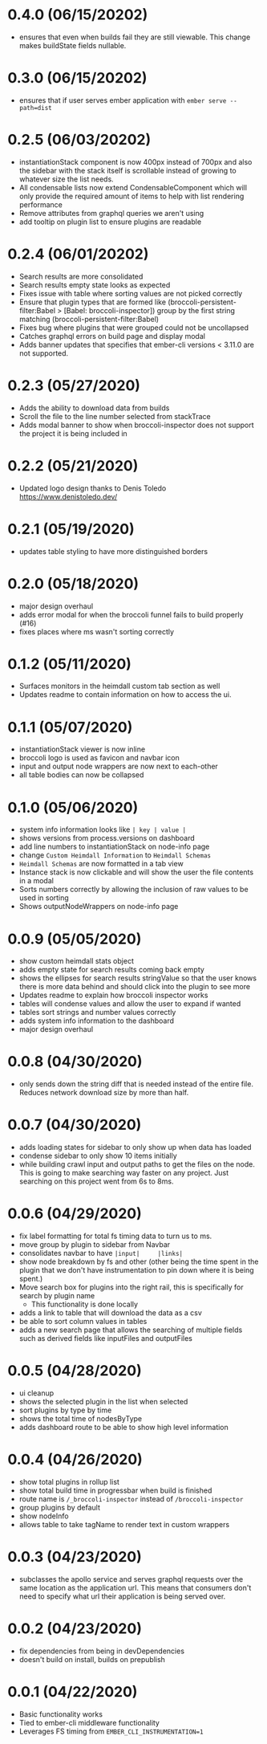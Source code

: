 # 0.4.0 (06/15/20202)

- ensures that even when builds fail they are still viewable. This change makes buildState fields nullable.  

# 0.3.0 (06/15/20202)

- ensures that if user serves ember application with `ember serve --path=dist`

# 0.2.5 (06/03/20202)

- instantiationStack component is now 400px instead of 700px and also the sidebar with the stack itself is scrollable instead of growing to whatever size the list needs.
- All condensable lists now extend CondensableComponent which will only provide the required amount of items to help with list rendering performance
- Remove attributes from graphql queries we aren't using
- add tooltip on plugin list to ensure plugins are readable

# 0.2.4 (06/01/20202)

- Search results are more consolidated
- Search results empty state looks as expected
- Fixes issue with table where sorting values are not picked correctly
- Ensure that plugin types that are formed like (broccoli-persistent-filter:Babel > [Babel: broccoli-inspector]) group by the first string matching (broccoli-persistent-filter:Babel)
- Fixes bug where plugins that were grouped could not be uncollapsed
- Catches graphql errors on build page and display modal
- Adds banner updates that specifies that ember-cli versions < 3.11.0 are not supported.

# 0.2.3 (05/27/2020)

- Adds the ability to download data from builds
- Scroll the file to the line number selected from stackTrace
- Adds modal banner to show when broccoli-inspector does not support the project it is being included in

# 0.2.2 (05/21/2020)

- Updated logo design thanks to Denis Toledo https://www.denistoledo.dev/

# 0.2.1 (05/19/2020)

- updates table styling to have more distinguished borders

# 0.2.0 (05/18/2020)

- major design overhaul
- adds error modal for when the broccoli funnel fails to build properly (#16)
- fixes places where ms wasn't sorting correctly

# 0.1.2 (05/11/2020)

- Surfaces monitors in the heimdall custom tab section as well
- Updates readme to contain information on how to access the ui.

# 0.1.1 (05/07/2020)

- instantiationStack viewer is now inline
- broccoli logo is used as favicon and navbar icon
- input and output node wrappers are now next to each-other
- all table bodies can now be collapsed

# 0.1.0 (05/06/2020)

- system info information looks like `| key | value |`
- shows versions from process.versions on dashboard
- add line numbers to instantiationStack on node-info page
- change `Custom Heimdall Information` to `Heimdall Schemas`
- `Heimdall Schemas` are now formatted in a tab view
- Instance stack is now clickable and will show the user the file contents in a modal
- Sorts numbers correctly by allowing the inclusion of raw values to be used in sorting
- Shows outputNodeWrappers on node-info page

# 0.0.9 (05/05/2020)

- show custom heimdall stats object
- adds empty state for search results coming back empty
- shows the ellipses for search results stringValue so that the user knows there is more data behind and should click into the plugin to see more
- Updates readme to explain how broccoli inspector works
- tables will condense values and allow the user to expand if wanted
- tables sort strings and number values correctly
- adds system info information to the dashboard
- major design overhaul

# 0.0.8 (04/30/2020)

- only sends down the string diff that is needed instead of the entire file. Reduces network download size by more than half.

# 0.0.7 (04/30/2020)

- adds loading states for sidebar to only show up when data has loaded
- condense sidebar to only show 10 items initially
- while building crawl input and output paths to get the files on the node. This is going to make searching way faster on any project. Just searching on this project went from 6s to 8ms.

# 0.0.6 (04/29/2020)

- fix label formatting for total fs timing data to turn us to ms.
- move group by plugin to sidebar from Navbar
- consolidates navbar to have `|input|     |links|`
- show node breakdown by fs and other (other being the time spent in the plugin that we don't have instrumentation to pin down where it is being spent.)
- Move search box for plugins into the right rail, this is specifically for search by plugin name
  - This functionality is done locally
- adds a link to table that will download the data as a csv
- be able to sort column values in tables
- adds a new search page that allows the searching of multiple fields such as derived fields like inputFiles and outputFiles

# 0.0.5 (04/28/2020)

- ui cleanup
- shows the selected plugin in the list when selected
- sort plugins by type by time
- shows the total time of nodesByType
- adds dashboard route to be able to show high level information

# 0.0.4 (04/26/2020)

- show total plugins in rollup list
- show total build time in progressbar when build is finished
- route name is `/_broccoli-inspector` instead of `/broccoli-inspector`
- group plugins by default
- show nodeInfo
- allows table to take tagName to render text in custom wrappers

# 0.0.3 (04/23/2020)

- subclasses the apollo service and serves graphql requests over the same location as the application url. This means that consumers don't need to specify what url their application is being served over.

# 0.0.2 (04/23/2020)

- fix dependencies from being in devDependencies
- doesn't build on install, builds on prepublish

# 0.0.1 (04/22/2020)

- Basic functionality works
- Tied to ember-cli middleware functionality
- Leverages FS timing from `EMBER_CLI_INSTRUMENTATION=1`
